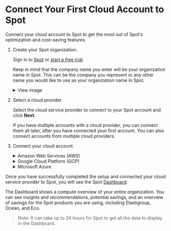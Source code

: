 <meta name="robots" content="noindex">

# Connect Your First Cloud Account to Spot

Connect your cloud account to Spot to get the most out of Spot's optimization and cost-saving features.

1. Create your Spot organization.

   Sign in to [Spot](https://spot.io/) or [start a free trial](https://console.spotinst.com/spt/auth/signUp).

   Keep in mind that the company name you enter will be your organization name in Spot. This can be the company you represent or any other name you would like to use as your organization name in Spot.

    <details>
    <summary markdown="span">View image</summary>

    <img width=400 src="https://github.com/user-attachments/assets/9e025524-bd58-4c6c-8b80-7e6b6e11ca04">

    </details>

2. Select a cloud provider.

   Select the cloud service provider to connect to your Spot account and click **Next**.

   If you have multiple accounts with a cloud provider, you can connect them all later, after you have connected your first account. You can also connect accounts from multiple cloud providers.

3. Connect your cloud account.
 
   <details>
     <summary markdown="span" id="connect-aws">Amazon Web Services (AWS)</summary>

   You can connect your AWS account:
    * **Linked account** is a regular spot account. You use it to optimize costs and usage by using spot instances and taking advantage of many of Spot's features. Choose **Linked Account** to use Elastigroup or Ocean.
  
        Linked accounts can be connected:
        * [Automatically](connect-your-cloud-provider/first-account/aws?id=connect-automatically) using CloudFormation stack. This is the quicker option, which chooses a policy and role, and associates them for you.
        * [Manually](connect-your-cloud-provider/first-account/aws?id=connect-manually) using the AWS console to choose the policy and role, and associate them. 
  
   * **Management account** is required to use Eco. A management account lets Spot analyze your cost and usage reports and helps you save even more on your cloud expenses. [Connect to Eco](eco/getting-started/connect-your-aws-account).
   * **FinOps products** to connect your account to Cost Intelligence or Billing Engine. This gives you advanced analysis, rating, and reporting on your cloud accounts.

   </details>

   <details>
     <summary markdown="span" id="connect-gcp">Google Cloud Platform (GCP)</summary>

   You can connect your GCP account as a **linked account**. A linked account is a regular spot account. You use it to optimize costs and usage by using spot instances and taking advantage of many of Spot's features.

   You can connect your GCP account:

   * **Automatically** This option automatically chooses a policy and a role and associates the two for you. To connect automatically with GCP, you must have gcloud with permissions to create a service account.

   * [Manually](connect-your-cloud-provider/first-account/gcp-manually) using the GCP console to choose the policy and role, and associate them. This is the recommended method and is a simple process.

   </details>

   <details>
     <summary markdown="span" id="connect-azure">Microsoft Azure</summary>

   You can connect your Azure account:
   * **Subscription** is required to use Elastigroup or Ocean. [Connect your Azure account to Spot](connect-your-cloud-provider/first-account/azure).
  
   * **Billing account** is required to use Eco. A billing account lets Spot analyze your cost, usage, and commitment data, and helps you save even more on your cloud expenses. [Connect to Eco](connect-your-cloud-provider/azure-ea-account).
   * **FinOps products** to connect your account to Cost Intelligence or Billing Engine. This gives you advanced analysis, rating, and reporting on your cloud accounts.

   </details>

Once you have successfully completed the setup and connected your cloud service provider to Spot, you will see the Spot [Dashboard](connect-your-cloud-provider/dashboard). 

The Dashboard shows a compute overview of your entire organization. You can see insights and recommendations, potential savings, and an overview of savings for the Spot products you are using, including Elastigroup, Ocean, and Eco.

> Note: It can take up to 24 hours for Spot to get all the data to display in the Dashboard.
